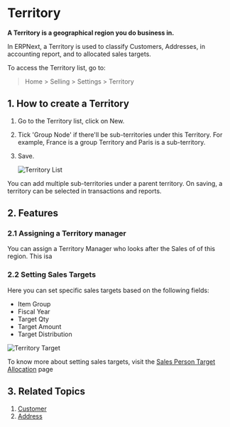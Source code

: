 <!-- add-breadcrumbs -->
# Territory

**A Territory is a geographical region you do business in.**

In ERPNext, a Territory is used to classify Customers, Addresses, in accounting report, and to allocated sales targets.

To access the Territory list, go to:
> Home > Selling > Settings > Territory

## 1. How to create a Territory
1. Go to the Territory list, click on New.
1. Tick 'Group Node' if there'll be sub-territories under this Territory. For example, France is a group Territory and Paris is a sub-territory.
1. Save.

    ![Territory List](/docs/v12/assets/img/selling/territory-list.png)

You can add multiple sub-territories under a parent territory. On saving, a territory can be selected in transactions and reports.

## 2. Features

### 2.1 Assigning a Territory manager
You can assign a Territory Manager who looks after the Sales of of this region. This isa

### 2.2 Setting Sales Targets
Here you can set specific sales targets based on the following fields:

* Item Group
* Fiscal Year
* Target Qty
* Target Amount
* Target Distribution

![Territory Target](/docs/v12/assets/img/selling/territory-target.png)

To know more about setting sales targets, visit the [Sales Person Target Allocation](/docs/user/manual/en/selling/sales-person-target-allocation) page

## 3. Related Topics
1. [Customer](/docs/user/manual/en/CRM/customer)
1. [Address](/docs/user/manual/en/CRM/address)
